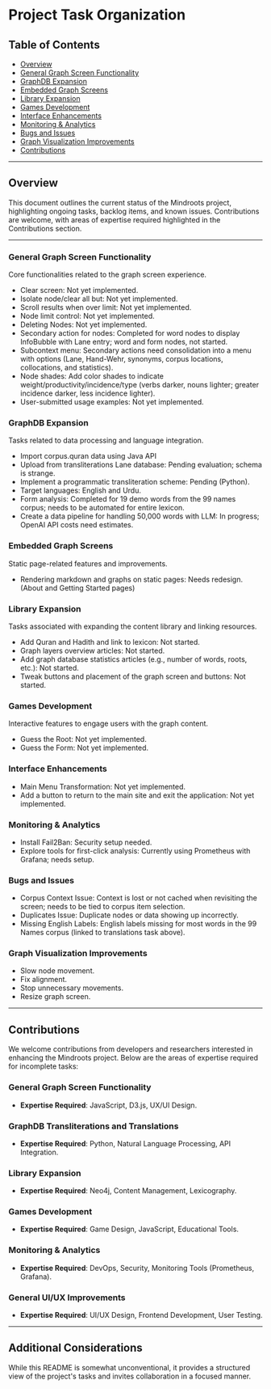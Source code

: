 # Project Task Organization

## Table of Contents
+ [Overview](#overview)
+ [General Graph Screen Functionality](#general-graph-screen-functionality)
+ [GraphDB Expansion](#graphdb-expansion)
+ [Embedded Graph Screens](#embedded-graph-screens)
+ [Library Expansion](#library-expansion)
+ [Games Development](#games-development)
+ [Interface Enhancements](#interface-enhancements)
+ [Monitoring & Analytics](#monitoring--analytics)
+ [Bugs and Issues](#bugs-and-issues)
+ [Graph Visualization Improvements](#graph-visualization-improvements)
+ [Contributions](#contributions)

---

## Overview
This document outlines the current status of the Mindroots project, highlighting ongoing tasks, backlog items, and known issues. Contributions are welcome, with areas of expertise required highlighted in the Contributions section.

---

### **General Graph Screen Functionality**
Core functionalities related to the graph screen experience.
+ Clear screen: Not yet implemented.
+ Isolate node/clear all but: Not yet implemented.
+ Scroll results when over limit: Not yet implemented.
+ Node limit control: Not yet implemented.
+ Deleting Nodes: Not yet implemented.
+ Secondary action for nodes: Completed for word nodes to display InfoBubble with Lane entry; word and form nodes, not started.
+ Subcontext menu: Secondary actions need consolidation into a menu with options (Lane, Hand-Wehr, synonyms, corpus locations, collocations, and statistics).
+ Node shades: Add color shades to indicate weight/productivity/incidence/type (verbs darker, nouns lighter; greater incidence darker, less incidence lighter).
+ User-submitted usage examples: Not yet implemented.

### **GraphDB Expansion**
Tasks related to data processing and language integration.
+ Import corpus.quran data using Java API
+ Upload from transliterations Lane database: Pending evaluation; schema is strange.
+ Implement a programmatic transliteration scheme: Pending (Python).
+ Target languages: English and Urdu.
+ Form analysis: Completed for 19 demo words from the 99 names corpus; needs to be automated for entire lexicon.
+ Create a data pipeline for handling 50,000 words with LLM: In progress; OpenAI API costs need estimates.

### **Embedded Graph Screens**
Static page-related features and improvements.
+ Rendering markdown and graphs on static pages: Needs redesign. (About and Getting Started pages)

### **Library Expansion**
Tasks associated with expanding the content library and linking resources.
+ Add Quran and Hadith and link to lexicon: Not started.
+ Graph layers overview articles: Not started.
+ Add graph database statistics articles (e.g., number of words, roots, etc.): Not started.
+ Tweak buttons and placement of the graph screen and buttons: Not started.

### **Games Development**
Interactive features to engage users with the graph content.
+ Guess the Root: Not yet implemented.
+ Guess the Form: Not yet implemented.

### **Interface Enhancements**
+ Main Menu Transformation: Not yet implemented.
+ Add a button to return to the main site and exit the application: Not yet implemented.

### **Monitoring & Analytics**
+ Install Fail2Ban: Security setup needed.
+ Explore tools for first-click analysis: Currently using Prometheus with Grafana; needs setup.

### **Bugs and Issues**
+ Corpus Context Issue: Context is lost or not cached when revisiting the screen; needs to be tied to corpus item selection.
+ Duplicates Issue: Duplicate nodes or data showing up incorrectly.
+ Missing English Labels: English labels missing for most words in the 99 Names corpus (linked to translations task above).

### **Graph Visualization Improvements**
+ Slow node movement.
+ Fix alignment.
+ Stop unnecessary movements.
+ Resize graph screen.

---

## Contributions

We welcome contributions from developers and researchers interested in enhancing the Mindroots project. Below are the areas of expertise required for incomplete tasks:

### **General Graph Screen Functionality**
+ **Expertise Required**: JavaScript, D3.js, UX/UI Design.

### **GraphDB Transliterations and Translations**
+ **Expertise Required**: Python, Natural Language Processing, API Integration.

### **Library Expansion**
+ **Expertise Required**: Neo4j, Content Management, Lexicography.

### **Games Development**
+ **Expertise Required**: Game Design, JavaScript, Educational Tools.

### **Monitoring & Analytics**
+ **Expertise Required**: DevOps, Security, Monitoring Tools (Prometheus, Grafana).

### **General UI/UX Improvements**
+ **Expertise Required**: UI/UX Design, Frontend Development, User Testing.

---

## Additional Considerations

While this README is somewhat unconventional, it provides a structured view of the project's tasks and invites collaboration in a focused manner.